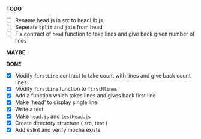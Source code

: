 **TODO**

- [ ] Rename head.js in src to headLib.js
- [ ] Seperate `split` and `join` from head
- [ ] Fix contract of `head` function to take lines and give back given number of 
lines

**MAYBE**


**DONE**

- [x] Modify `firstLine` contract to take count with lines and give back count lines
- [x] Modify `firstLine` function to `firstNlines` 
- [x] Add a function which takes lines and gives back first line
- [x] Make 'head' to display single line
- [x] Write a test
- [x] Make `head.js` and `testHead.js` 
- [x] Create directory structure ( src, test )
- [x] Add eslint and verify mocha exists